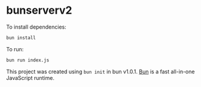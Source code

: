 # bunserverv2

To install dependencies:

```bash
bun install
```

To run:

```bash
bun run index.js
```

This project was created using `bun init` in bun v1.0.1. [Bun](https://bun.sh) is a fast all-in-one JavaScript runtime.
